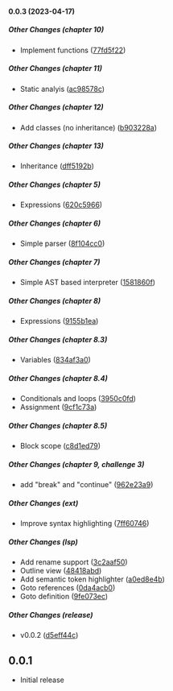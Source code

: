 #### 0.0.3 (2023-04-17)

##### Other Changes (chapter 10)

-   Implement functions ([77fd5f22](https://github.com/fjakobs/jslox/commit/77fd5f227f7ea98dd9cb99851eaa63e3c7b4e098))

##### Other Changes (chapter 11)

-   Static analyis ([ac98578c](https://github.com/fjakobs/jslox/commit/ac98578c6de24ec927b15a5be25df6e13cee8817))

##### Other Changes (chapter 12)

-   Add classes (no inheritance) ([b903228a](https://github.com/fjakobs/jslox/commit/b903228a2b42b0c23c5c111768333abb825f0008))

##### Other Changes (chapter 13)

-   Inheritance ([dff5192b](https://github.com/fjakobs/jslox/commit/dff5192be65058c32932b2dbe77871e9bfa7a31b))

##### Other Changes (chapter 5)

-   Expressions ([620c5966](https://github.com/fjakobs/jslox/commit/620c596694ef7f356bc25bf56ee9ef3c0df5e359))

##### Other Changes (chapter 6)

-   Simple parser ([8f104cc0](https://github.com/fjakobs/jslox/commit/8f104cc094268fae67d5e9eb24fbedc51a64a763))

##### Other Changes (chapter 7)

-   Simple AST based interpreter ([1581860f](https://github.com/fjakobs/jslox/commit/1581860f9b7a82170d02f01098174e2cf9a8eaea))

##### Other Changes (chapter 8)

-   Expressions ([9155b1ea](https://github.com/fjakobs/jslox/commit/9155b1eaa8a9206db4548dd405cfa6f3f4bfce8b))

##### Other Changes (chapter 8.3)

-   Variables ([834af3a0](https://github.com/fjakobs/jslox/commit/834af3a02a39a023332aba4c50f74f020c20267f))

##### Other Changes (chapter 8.4)

-   Conditionals and loops ([3950c0fd](https://github.com/fjakobs/jslox/commit/3950c0fde590f1a073a2e805efde65dd5ba7537c))
-   Assignment ([9cf1c73a](https://github.com/fjakobs/jslox/commit/9cf1c73a5e31196d24a049e02900a5849dbc69b6))

##### Other Changes (chapter 8.5)

-   Block scope ([c8d1ed79](https://github.com/fjakobs/jslox/commit/c8d1ed7935e7a468073b4f17b93298a5edfe2b32))

##### Other Changes (chapter 9, challenge 3)

-   add "break" and "continue" ([962e23a9](https://github.com/fjakobs/jslox/commit/962e23a92d3200c598b045d68fc39631b5692d20))

##### Other Changes (ext)

-   Improve syntax highlighting ([7ff60746](https://github.com/fjakobs/jslox/commit/7ff60746c62aba472b4ac0daf71d463bdd5e4321))

##### Other Changes (lsp)

-   Add rename support ([3c2aaf50](https://github.com/fjakobs/jslox/commit/3c2aaf50ed8c7aed5497db0a64689a00dfcb6e7b))
-   Outline view ([48418abd](https://github.com/fjakobs/jslox/commit/48418abdaf9f80c620c899e26c98e3b9997fae25))
-   Add semantic token highlighter ([a0ed8e4b](https://github.com/fjakobs/jslox/commit/a0ed8e4b212630089474166341eb6280a4724d4e))
-   Goto references ([0da4acb0](https://github.com/fjakobs/jslox/commit/0da4acb0c8a99f971eb048825af3b2a24273a29a))
-   Goto definition ([9fe073ec](https://github.com/fjakobs/jslox/commit/9fe073ec571c15b1bc43f970e9c206c608254c21))

##### Other Changes (release)

-   v0.0.2 ([d5eff44c](https://github.com/fjakobs/jslox/commit/d5eff44c10d169ef93aa9ffc752b254b7dfb61d2))

## 0.0.1

-   Initial release
